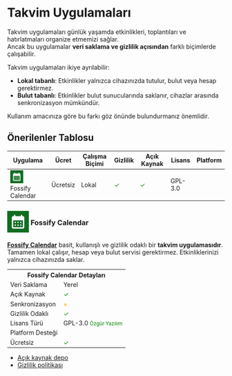 <!-- NOTLAR
 - Bu kategoride lokal ve bulut tabanlı takvim uygulamaları ayrı ayrı eklenebilir- tek bir tabloda belirtilebilir ancak lokal ve bulut tabanlı takvim uygulamalarının farkı anlatılmalıdır.
 - Tablo eklemeyi unutmayın
 - Uygun görseller eklemeyi unutmayın.
 - İçerik kuralları ve ekleme yapmak sayfalarını ziyaret edebilirsiniz -->

# Takvim Uygulamaları

Takvim uygulamaları günlük yaşamda etkinlikleri, toplantıları ve hatırlatmaları organize etmemizi sağlar.  
Ancak bu uygulamalar **veri saklama ve gizlilik açısından** farklı biçimlerde çalışabilir.

Takvim uygulamaları ikiye ayrılabilir:  
- **Lokal tabanlı**: Etkinlikler yalnızca cihazınızda tutulur, bulut veya hesap gerektirmez.
- **Bulut tabanlı**: Etkinlikler bulut sunucularında saklanır, cihazlar arasında senkronizasyon mümkündür.

Kullanım amacınıza göre bu farkı göz önünde bulundurmanız önemlidir.


## Önerilenler Tablosu

| Uygulama | Ücret | Çalışma Biçimi | Gizlilik | Açık Kaynak | Lisans | Platform |
|----------|-------|----------------|----------|-------------|--------|----------|
| <span style="display: inline-block; vertical-align: middle;"><img src="docs/images/fossify-calendar.png" alt="Fossify Calendar" style="width: 30px; height: 30px;"> </span> <span style="display: inline-block; vertical-align: middle;"> Fossify Calendar | Ücretsiz | Lokal | <span style="color: green;">✓</span> | <span style="color: green;">✓</span> | GPL-3.0 | <i class="fa-brands fa-android"></i> |


### <span style="display: inline-block; vertical-align: middle;"><img src="docs/images/fossify-calendar.png" alt="Fossify Calendar" style="width: 50px; height: 50px;"> </span> <span style="display: inline-block; vertical-align: middle;"> Fossify Calendar

[**Fossify Calendar**](https://github.com/FossifyOrg/Calendar) basit, kullanışlı ve gizlilik odaklı bir **takvim uygulamasıdır**.  
Tamamen lokal çalışır, hesap veya bulut servisi gerektirmez. Etkinliklerinizi yalnızca cihazınızda saklar.

<table>
  <tr>
    <th colspan="3">Fossify Calendar Detayları</th>
  </tr>
  <tr>
    <td>Veri Saklama</td>
    <td>Yerel</td>
  </tr>
  <tr>
    <td>Açık Kaynak</td>
    <td><span style="color: green;">✓</span></td>
  </tr>
  <tr>
    <td>Senkronizasyon</td>
    <td><span style="color: orange;">×</span></td>
  </tr>
  <tr>
    <td>Gizlilik Odaklı</td>
    <td><span style="color: green;">✓</span></td>
  </tr>
  <tr>
    <td>Lisans Türü</td>
    <td>GPL-3.0 <span style="color: green;"><small>Özgür Yazılım</small></span></td>
  </tr>
  <tr>
    <td>Platform Desteği</td>
    <td><i class="fa-brands fa-android"></i></td>
  </tr>
  <tr>
    <td>Ücretsiz</td>
    <td><span style="color: green;">✓</span></td>
  </tr>
</table>

- [Açık kaynak depo](https://github.com/FossifyOrg/Calendar)
- [Gizlilik politikası](https://www.fossify.org/policy/calendar/)
